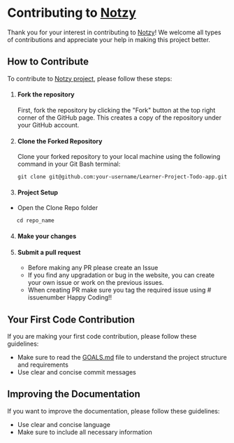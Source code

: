 # Contributing to [Notzy]()

Thank you for your interest in contributing to [Notzy]()! We welcome all types of contributions and appreciate your help in making this project better.

## How to Contribute

To contribute to [Notzy project](), please follow these steps:

1. #### Fork the repository

    First, fork the repository by clicking the "Fork" button at the top right corner of the GitHub page. This creates a copy of the repository under your GitHub account.

2. #### Clone the Forked Repository

    Clone your forked repository to your local machine using the following command in your Git Bash terminal:

    ```
    git clone git@github.com:your-username/Learner-Project-Todo-app.git
    ```

3. #### Project Setup

-   Open the Clone Repo folder

```
   cd repo_name
```


4.  #### Make your changes
5.  #### Submit a pull request
    -   Before making any PR please create an Issue
    -   If you find any upgradation or bug in the website, you can create your own issue or work on the previous issues.
    -   When creating PR make sure you tag the required issue using # issuenumber Happy Coding!!

## Your First Code Contribution

If you are making your first code contribution, please follow these guidelines:

-   Make sure to read the [GOALS.md](https://github.com/ClubToCode/Notzy/blob/main/GOALS.md) file to understand the project structure and requirements
-   Use clear and concise commit messages

## Improving the Documentation

If you want to improve the documentation, please follow these guidelines:

-   Use clear and concise language
-   Make sure to include all necessary information
